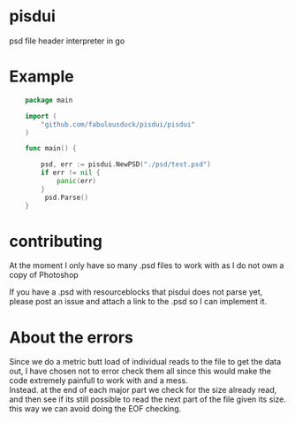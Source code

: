 # pisdui
psd file header interpreter in go

# Example

```go
    package main

    import (
        "github.com/fabulousduck/pisdui/pisdui"
    )

    func main() {

        psd, err := pisdui.NewPSD("./psd/test.psd")
        if err != nil {
            panic(err)
        }
         psd.Parse()
    }

```

# contributing





At the moment I        only have so many .psd files to work with as I do not own a copy of Photoshop

If you have a .psd with resourceblocks that pisdui does not parse yet, please post an issue and attach a
link to the .psd so I can implement it.

# About the errors
Since we do a metric butt load of individual reads to the file to get the data out, I have chosen not to error check them all since this would make the code extremely
painfull to work with and a mess.<br> Instead. at the end of each major part we check for the size already read, and then see if its still possible to read the next part
of the file given its size. this way we can avoid doing the EOF checking.
